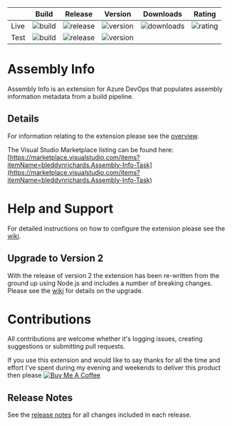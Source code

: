 |      | Build | Release | Version | Downloads | Rating |
|------|-------|---------|---------|-----------|--------|
| Live | ![build](https://bmuun.visualstudio.com/TS%20Extensions/_apis/build/status/GitHub-Assembly-Info-Live.Published) | ![release](https://bmuun.vsrm.visualstudio.com/_apis/public/Release/badge/86c93e13-9469-4df8-95f0-98c43c760a09/1/2) | ![version](https://img.shields.io/badge/version-2.0.73-blue.svg?logo=tfs) | ![downloads](https://img.shields.io/badge/downloads-5.1k-brightgreen.svg?logo=tfs) | ![rating](https://img.shields.io/badge/rating-4.2/5_(21)-brightgreen.svg?logo=tfs) |
| Test | ![build](https://bmuun.visualstudio.com/TS%20Extensions/_apis/build/status/GitHub-Assembly-Info-Test.Published) | ![release](https://bmuun.vsrm.visualstudio.com/_apis/public/Release/badge/86c93e13-9469-4df8-95f0-98c43c760a09/1/1) | ![version](https://img.shields.io/badge/version-2.0.75-blue.svg?logo=tfs) |     |     |

# Assembly Info
Assembly Info is an extension for Azure DevOps that populates assembly information metadata from a build pipeline.

## Details
For information relating to the extension please see the [overview](./src/Overview.md).  

The Visual Studio Marketplace listing can be found here:  
[https://marketplace.visualstudio.com/items?itemName=bleddynrichards.Assembly-Info-Task](https://marketplace.visualstudio.com/items?itemName=bleddynrichards.Assembly-Info-Task)

# Help and Support
For detailed instructions on how to configure the extension please see the [wiki](https://github.com/BMuuN/vsts-assemblyinfo-task/wiki).

## Upgrade to Version 2
With the release of version 2 the extension has been re-written from the ground up using Node.js and includes a number of breaking changes.  Please see the [wiki](https://github.com/BMuuN/vsts-assemblyinfo-task/wiki/Upgrade-v1-to-v2) for details on the upgrade.

# Contributions
All contributions are welcome whether it's logging issues, creating suggestions or submitting pull requests.  

If you use this extension and would like to say thanks for all the time and effort I've spent during my evening and weekends to deliver this product then please <a href="https://www.buymeacoffee.com/bleddynrichards" target="_blank"><img src="https://www.buymeacoffee.com/assets/img/custom_images/orange_img.png" alt="Buy Me A Coffee" style="height: auto !important;width: auto !important;" ></a>

## Release Notes
See the [release notes](ReleaseNotes.md) for all changes included in each release.
